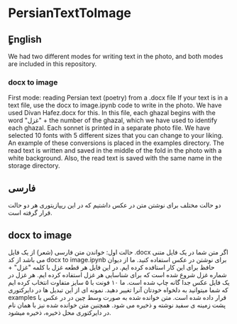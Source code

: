 # PersianTextToImage

## ٍEnglish

We had two different modes for writing text in the photo, and both modes are included in this repository.

### docx to image
First mode: reading Persian text (poetry) from a .docx file
If your text is in a text file, use the docx to image.ipynb code to write in the photo. We have used Divan Hafez.docx for this. In this file, each ghazal begins with the word "غزل" + the number of the ghazal, which we have used to identify each ghazal. Each sonnet is printed in a separate photo file. We have selected 10 fonts with 5 different sizes that you can change to your liking. An example of these conversions is placed in the examples directory.
The read text is written and saved in the middle of the fold in the photo with a white background. Also, the read text is saved with the same name in the storage directory.












## فارسی

دو حالت مختلف برای نوشتن متن در عکس داشتیم که در این ریپازیتوری هر دو حالت قرار گرفته است.

## docx to image
حالت اول: خواندن متن فارسی (شعر) از یک فایل .docx 
اگر متن شما در یک فایل متنی می باشد از کد docx  to  image.ipynb  برای نوشتن در عکس استفاده کنید. ما از دیوان حافظ برای این کار استافده کرده ایم. در این فایل هر قطعه غزل با کلمه "غزل" + شماره غزل شروع شده است که برای شناسایی هر غزل استفاده کرده ایم. هر غزل در یک فایل عکس جدا گانه چاپ شده است. ما ۱۰ فونت با ۵ سایز متفاوت انتخاب کرده ایم که شما میتوانید به دلخواه خودتان آنرا تغییر دهید. نمونه ای از این تبدیل ها در دایرکتوری examples  قرار داده شده است.
متن خوانده شده به صورت وسط چین در در عکس با پشت زمینه ی سفید نوشته و ذخیره می شود. همچنین متن خوانده شده نیز  با همان نام در دایرکتوری محل ذخیره، ذخیره میشود.
